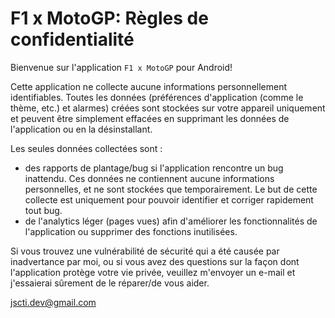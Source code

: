 # F1 x MotoGP: Règles de confidentialité

Bienvenue sur l'application `F1 x MotoGP` pour Android!

Cette application ne collecte aucune informations personnellement identifiables. Toutes les données (préférences d'application (comme le thème, etc.) et alarmes) créées sont stockées sur votre appareil uniquement et peuvent être simplement effacées en supprimant les données de l'application ou en la désinstallant.

Les seules données collectées sont :
- des rapports de plantage/bug si l'application rencontre un bug inattendu. Ces données ne contiennent aucune informations personnelles, et ne sont stockées que temporairement. Le but de cette collecte est uniquement pour pouvoir identifier et corriger rapidement tout bug.
- de l'analytics léger (pages vues) afin d'améliorer les fonctionnalités de l'application ou supprimer des fonctions inutilisées.

Si vous trouvez une vulnérabilité de sécurité qui a été causée par inadvertance par moi, ou si vous avez des questions sur la façon dont l'application protège votre vie privée, veuillez m'envoyer un e-mail et j'essaierai sûrement de le réparer/de vous aider.

jscti.dev@gmail.com
